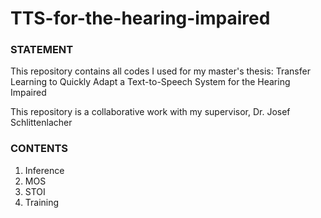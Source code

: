 # TTS-for-the-hearing-impaired
### STATEMENT ###
This repository contains all codes I used for my master's thesis: Transfer Learning to Quickly Adapt a Text-to-Speech System for the Hearing Impaired

This repository is a collaborative work with my supervisor, Dr. Josef Schlittenlacher

### CONTENTS ###
1. Inference
2. MOS
3. STOI
4. Training
